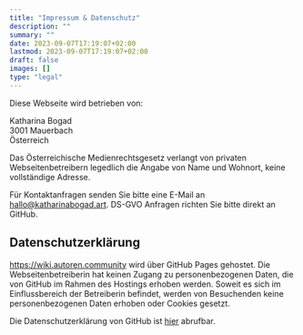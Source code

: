 ```yaml
---
title: "Impressum & Datenschutz"
description: ""
summary: ""
date: 2023-09-07T17:19:07+02:00
lastmod: 2023-09-07T17:19:07+02:00
draft: false
images: []
type: "legal"
---
```


Diese Webseite wird betrieben von:

Katharina Bogad<br>
3001 Mauerbach<br>
Österreich<br>

Das Österreichische Medienrechtsgesetz verlangt von privaten Webseitenbetreibern legedlich die Angabe von Name und Wohnort, keine vollständige Adresse.

Für Kontaktanfragen senden Sie bitte eine E-Mail an hallo@katharinabogad.art. DS-GVO Anfragen richten Sie bitte direkt an GitHub.

## Datenschutzerklärung

https://wiki.autoren.community wird über GitHub Pages gehostet. Die Webseitenbetreiberin hat keinen Zugang zu personenbezogenen Daten, die von GitHub
im Rahmen des Hostings erhoben werden. Soweit es sich im Einflussbereich der Betreiberin befindet, werden von Besuchenden keine personenbezogenen Daten
erhoben oder Cookies gesetzt.

Die Datenschutzerklärung von GitHub ist [hier](https://docs.github.com/en/site-policy/privacy-policies/github-privacy-statement) abrufbar.